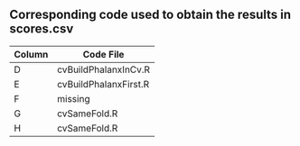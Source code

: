 ## Corresponding code used to obtain the results in scores.csv

| Column  | Code File |
| ------------- | ------------- |
| D  | cvBuildPhalanxInCv.R  |
| E  | cvBuildPhalanxFirst.R	|
| F  | missing|
| G  | cvSameFold.R|
| H  | cvSameFold.R  |
